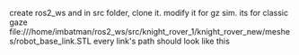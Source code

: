 create ros2_ws and in src folder, clone it. modify it for gz sim. its for classic gaze
file:///home/imbatman/ros2_ws/src/knight_rover_1/knight_rover_new/meshes/robot_base_link.STL 
every link's path should look like this

